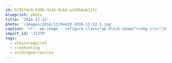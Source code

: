 ```yaml
---
id: 5f957dc9-549b-4326-9cb4-a2d958ab117c
blueprint: photo
title: '2016-12-12'
photo: '/images/2016/12/bee1d-2016-12-12-1.jpg'
caption: '<!-- wp:image --><figure class="wp-block-image"><img src="/assets/images/2016/12/bee1d-2016-12-12-1.jpg" /></figure><!-- /wp:image --><!-- wp:paragraph --><p>Took the Sprinter places that a 2wd delivery van has no business being. #chainsrequired #treehunting #voidingwarranties</p><!-- /wp:paragraph -->'
import_id: '21379'
tags:
  - chainsrequired
  - treehunting
  - voidingwarranties
---
```

